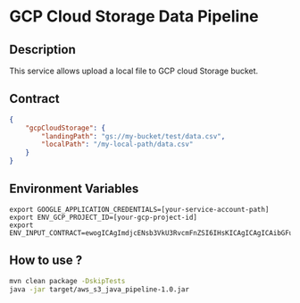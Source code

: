 # GCP Cloud Storage Data Pipeline

## Description

This service allows upload a local file to GCP cloud Storage bucket.

## Contract

```json
{
    "gcpCloudStorage": {
        "landingPath": "gs://my-bucket/test/data.csv",
        "localPath": "/my-local-path/data.csv"
    } 
}
```

## Environment Variables

```
export GOOGLE_APPLICATION_CREDENTIALS=[your-service-account-path]
export ENV_GCP_PROJECT_ID=[your-gcp-project-id]
export ENV_INPUT_CONTRACT=ewogICAgImdjcENsb3VkU3RvcmFnZSI6IHsKICAgICAgICAibGFuZGluZ1BhdGgiOiAiZ3M6Ly9teS1idWNrZXQvdGVzdC9kYXRhLmNzdiIsCiAgICAgICAgImxvY2FsUGF0aCI6ICIvbXktbG9jYWwtcGF0aC9kYXRhLmNzdiIKICAgIH0gCn0=
```

## How to use ?
```bash
mvn clean package -DskipTests
java -jar target/aws_s3_java_pipeline-1.0.jar
```